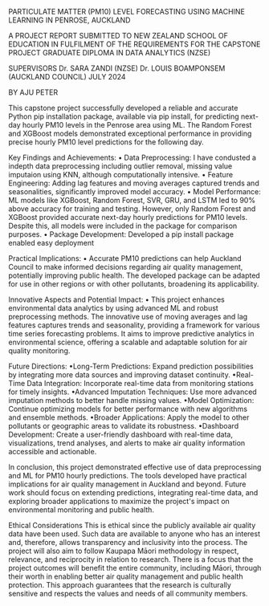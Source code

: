 PARTICULATE MATTER (PM10) LEVEL FORECASTING USING MACHINE LEARNING IN PENROSE, AUCKLAND

A PROJECT REPORT SUBMITTED TO NEW ZEALAND SCHOOL OF EDUCATION IN FULFILMENT OF THE REQUIREMENTS FOR THE CAPSTONE PROJECT
GRADUATE DIPLOMA IN DATA ANALYTICS (NZSE)

SUPERVISORS
Dr. SARA ZANDI (NZSE)
Dr. LOUIS BOAMPONSEM (AUCKLAND COUNCIL)
JULY 2024

BY AJU PETER


This capstone project successfully developed a reliable and accurate Python pip installation package, available via pip install, for predicting next-day hourly PM10 levels in the Penrose area using ML. The Random Forest and XGBoost models demonstrated exceptional performance in providing precise hourly PM10 level predictions for the following day.

Key Findings and Achievements:
• Data Preprocessing: I have condusted a indepth data preprocessing including outlier removal, missing value imputaion using KNN, although computationally intensive.
• Feature Engineering: Adding lag features and moving averages captured trends and seasonalities, significantly improved model accuracy.
• Model Performance: ML models like XGBoost, Random Forest, SVR, GRU, and LSTM led to 90% above accuracy for training and testing. However, only Random Forest and XGBoost provided accurate next-day hourly predictions for PM10 levels. Despite this, all models were included in the package for comparison purposes.
• Package Development: Developed a pip install package enabled easy deployment

Practical Implications:
• Accurate PM10 predictions can help Auckland Council to make informed decisions regarding air quality management, potentially improving public health. The developed package can be adapted for use in other regions or with other pollutants, broadening its applicability.

Innovative Aspects and Potential Impact:
• This project enhances environmental data analytics by using advanced ML and robust preprocessing methods. The innovative use of moving averages and lag features captures trends and seasonality, providing a framework for various time series forecasting problems. It aims to improve predictive analytics in environmental science, offering a scalable and adaptable solution for air quality monitoring.

Future Directions:
•Long-Term Predictions: Expand prediction possibilities by integrating more data sources and improving dataset continuity.
•Real-Time Data Integration: Incorporate real-time data from monitoring stations for timely insights.
•Advanced Imputation Techniques: Use more advanced imputation methods to better handle missing values.
•Model Optimization: Continue optimizing models for better performance with new algorithms and ensemble methods.
•Broader Applications: Apply the model to other pollutants or geographic areas to validate its robustness.
•Dashboard Development: Create a user-friendly dashboard with real-time data, visualizations, trend analyses, and alerts to make air quality information accessible and actionable.

In conclusion, this project demonstrated effective use of data preprocessing and ML for PM10 hourly predictions. The tools developed have practical implications for air quality management in Auckland and beyond. Future work should focus on extending predictions, integrating real-time data, and exploring broader applications to maximize the project's impact on environmental monitoring and public health.

Ethical Considerations
This is ethical since the publicly available air quality data have been used. Such data are available to anyone who has an interest and, therefore, allows transparency and inclusivity into the process. The project will also aim to follow Kaupapa Māori methodology in respect, relevance, and reciprocity in relation to research. There is a focus that the project outcomes will benefit the entire community, including Māori, through their worth in enabling better air quality management and public health protection. This approach guarantees that the research is culturally sensitive and respects the values and needs of all community members.
